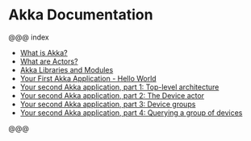 # Akka Documentation

@@@ index

 * [What is Akka?](introduction.md)
 * [What are Actors?](actors-intro.md)
 * [Akka Libraries and Modules](modules.md)
 * [Your First Akka Application - Hello World](quickstart.md)
 * [Your second Akka application, part 1: Top-level architecture](tutorial_1.md)
 * [Your second Akka application, part 2: The Device actor](tutorial_2.md)
 * [Your second Akka application, part 3: Device groups](tutorial_3.md)
 * [Your second Akka application, part 4: Querying a group of devices](tutorial_4.md)

@@@